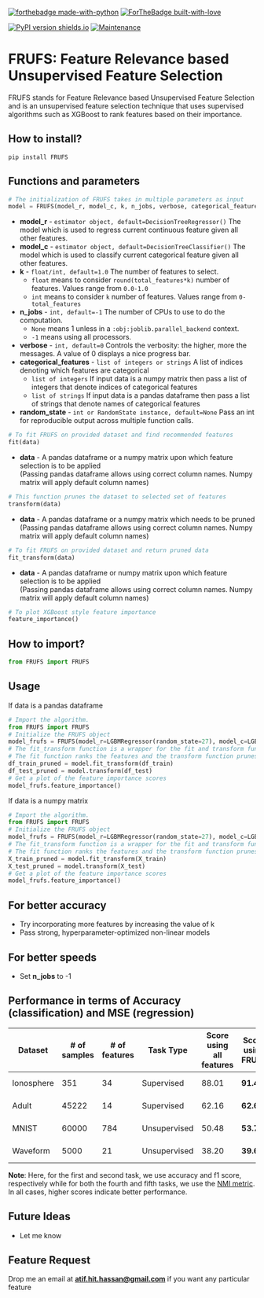 [![forthebadge made-with-python](http://ForTheBadge.com/images/badges/made-with-python.svg)](https://www.python.org/)
[![ForTheBadge built-with-love](http://ForTheBadge.com/images/badges/built-with-love.svg)](https://github.com/atif-hassan/)

[![PyPI version shields.io](https://img.shields.io/pypi/v/FRUFS.svg)](https://pypi.python.org/pypi/FRUFS/)
[![Maintenance](https://img.shields.io/badge/Maintained%3F-yes-green.svg)](https://github.com/atif-hassan/FRUFS/commits)
# FRUFS: Feature Relevance based Unsupervised Feature Selection
FRUFS stands for Feature Relevance based Unsupervised Feature Selection and is an unsupervised feature selection technique that uses supervised algorithms such as XGBoost to rank features based on their importance.

## How to install?
```pip install FRUFS```

## Functions and parameters
```python
# The initialization of FRUFS takes in multiple parameters as input
model = FRUFS(model_r, model_c, k, n_jobs, verbose, categorical_features, random_state)
```
- **model_r** - `estimator object, default=DecisionTreeRegressor()` The model which is used to regress current continuous feature given all other features.
- **model_c** - `estimator object, default=DecisionTreeClassifier()` The model which is used to classify current categorical feature given all other features.
- **k** - `float/int, default=1.0` The number of features to select.
	- `float` means to consider `round(total_features*k)` number of features. Values range from `0.0-1.0`
	- `int` means to consider `k` number of features. Values range from `0-total_features`
- **n_jobs** - `int, default=-1` The number of CPUs to use to do the computation.
	- `None` means 1 unless in a `:obj:joblib.parallel_backend` context.
	- `-1` means using all processors.
- **verbose** - `int, default=0` Controls the verbosity: the higher, more the messages. A value of 0 displays a nice progress bar.
- **categorical_features** - `list of integers or strings` A list of indices denoting which features are categorical
	- `list of integers` If input data is a numpy matrix then pass a list of integers that denote indices of categorical features
	- `list of strings` If input data is a pandas dataframe then pass a list of strings that denote names of categorical features
- **random_state** - `int or RandomState instance, default=None` Pass an int for reproducible output across multiple function calls.

```python
# To fit FRUFS on provided dataset and find recommended features
fit(data)
```
- **data** - A pandas dataframe or a numpy matrix upon which feature selection is to be applied\
(Passing pandas dataframe allows using correct column names. Numpy matrix will apply default column names)

```python
# This function prunes the dataset to selected set of features
transform(data)
```
- **data** - A pandas dataframe or a numpy matrix which needs to be pruned\
(Passing pandas dataframe allows using correct column names. Numpy matrix will apply default column names)

```python
# To fit FRUFS on provided dataset and return pruned data
fit_transform(data)
```
- **data** - A pandas dataframe or numpy matrix upon which feature selection is to be applied\
(Passing pandas dataframe allows using correct column names. Numpy matrix will apply default column names)

```python
# To plot XGBoost style feature importance
feature_importance()
```

## How to import?
```python
from FRUFS import FRUFS
```

## Usage
If data is a pandas dataframe
```python
# Import the algorithm. 
from FRUFS import FRUFS
# Initialize the FRUFS object
model_frufs = FRUFS(model_r=LGBMRegressor(random_state=27), model_c=LGBMClassifier(random_state=27, class_weight="balanced"), categorical_features=categorical_features, k=13, n_jobs=-1, verbose=0, random_state=27)
# The fit_transform function is a wrapper for the fit and transform functions, individually.
# The fit function ranks the features and the transform function prunes the dataset to selected set of features
df_train_pruned = model.fit_transform(df_train)
df_test_pruned = model.transform(df_test)
# Get a plot of the feature importance scores
model_frufs.feature_importance()
```

If data is a numpy matrix
```python
# Import the algorithm. 
from FRUFS import FRUFS
# Initialize the FRUFS object
model_frufs = FRUFS(model_r=LGBMRegressor(random_state=27), model_c=LGBMClassifier(random_state=27, class_weight="balanced"), categorical_features=categorical_features, k=13, n_jobs=-1, verbose=0, random_state=27)
# The fit_transform function is a wrapper for the fit and transform functions, individually.
# The fit function ranks the features and the transform function prunes the dataset to selected set of features
X_train_pruned = model.fit_transform(X_train)
X_test_pruned = model.transform(X_test)
# Get a plot of the feature importance scores
model_frufs.feature_importance()
```

## For better accuracy
- Try incorporating more features by increasing the value of k
- Pass strong, hyperparameter-optimized non-linear models

## For better speeds
- Set **n_jobs** to -1

## Performance in terms of Accuracy (classification) and MSE (regression)
| Dataset | # of samples | # of features | Task Type | Score using all features | Score using FRUFS | # of features selected | % of features selected | Tutorial |
| --- | --- | --- |--- |--- |--- |--- |--- |--- |
| Ionosphere | 351 | 34 | Supervised | 88.01 | **91.45** | 24 | 70.5% | [tutorial here](https://github.com/atif-hassan/FRUFS/blob/main/tutorials/ionosphere_supervised-FRUFS.ipynb) |
| Adult | 45222 | 14 | Supervised | 62.16 | **62.65** | 13 | 92.8% | [tutorial here](https://github.com/atif-hassan/FRUFS/blob/main/tutorials/adult_supervised-FRUFS.ipynb) |
| MNIST | 60000 | 784 | Unsupervised | 50.48 | **53.70** | 329 | 42.0% | [tutorial here](https://github.com/atif-hassan/FRUFS/blob/main/tutorials/mnist_unsupervised-FRUFS.ipynb) |
| Waveform | 5000 | 21 | Unsupervised | 38.20 | **39.67** | 15 | 72.0% | [tutorial here](https://github.com/atif-hassan/FRUFS/blob/main/tutorials/waveform_unsupervised-FRUFS.ipynb) |

**Note**: Here, for the first and second task, we use accuracy and f1 score, respectively while for both the fourth and fifth tasks, we use the [NMI metric](https://scikit-learn.org/stable/modules/generated/sklearn.metrics.normalized_mutual_info_score.html). In all cases, higher scores indicate better performance.

## Future Ideas
- Let me know

## Feature Request
Drop me an email at **atif.hit.hassan@gmail.com** if you want any particular feature
